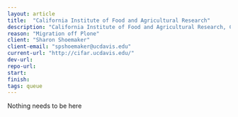 ```yaml
---
layout: article
title:  "California Institute of Food and Agricultural Research"
description: "California Institute of Food and Agricultural Research, CIFAR *(“see-far”) is a California-centered, global network and innovation hub focused on emerging agri-food innovations, systems, technologies and solutions. CIFAR is headquartered at the University of California, Davis, and has direct access to some of the leading food, agricultural, and environmental science research programs not only in California, but also throughout the United States and the world."
reason: "Migration off Plone"
client: "Sharon Shoemaker"
client-email: "spshoemaker@ucdavis.edu"
current-url: "http://cifar.ucdavis.edu/"
dev-url:
repo-url:
start:
finish:
tags: queue
---
```


Nothing needs to be here
